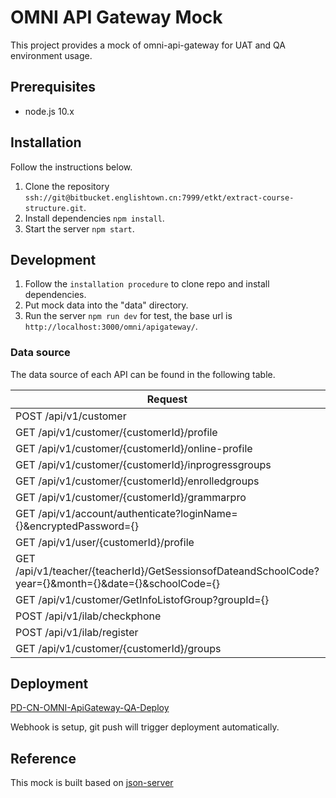# OMNI API Gateway Mock

This project provides a mock of omni-api-gateway for UAT and QA environment usage.

## Prerequisites

- node.js 10.x

## Installation

Follow the instructions below.

1. Clone the repository `ssh://git@bitbucket.englishtown.cn:7999/etkt/extract-course-structure.git`.
2. Install dependencies `npm install`.
3. Start the server `npm start`.

## Development

1. Follow the `installation procedure` to clone repo and install dependencies.
2. Put mock data into the "data" directory.
3. Run the server `npm run dev` for test, the base url is `http://localhost:3000/omni/apigateway/`.

### Data source

The data source of each API can be found in the following table.

Request | Data Source
---|---
POST /api/v1/customer | data/students.json
GET /api/v1/customer/{customerId}/profile | data/profiles.json
GET /api/v1/customer/{customerId}/online-profile | data/online-profiles.json
GET /api/v1/customer/{customerId}/inprogressgroups | data/inprogressgroups.json
GET /api/v1/customer/{customerId}/enrolledgroups | data/enrolledgroups.json
GET /api/v1/customer/{customerId}/grammarpro | data/gpgroups.json
GET /api/v1/account/authenticate?loginName={}&encryptedPassword={} | data/teachers.json
GET /api/v1/user/{customerId}/profile | data/users.json
GET /api/v1/teacher/{teacherId}/GetSessionsofDateandSchoolCode?year={}&month={}&date={}&schoolCode={} | data/sessions.json
GET /api/v1/customer/GetInfoListofGroup?groupId={} | data/groupinfos.json
POST /api/v1/ilab/checkphone | data/phones.json
POST /api/v1/ilab/register | data/registeredphones.json
GET /api/v1/customer/{customerId}/groups | data/groups.json

## Deployment

[PD-CN-OMNI-ApiGateway-QA-Deploy](https://e1jenkins.ef.cn/view/E1PDBE_QA/job/PD-CN-OMNI-ApiGateway-QA-Deploy/)

Webhook is setup, git push will trigger deployment automatically.

## Reference

This mock is built based on [json-server](https://github.com/typicode/json-server)
